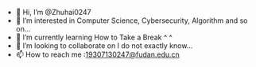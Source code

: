 - 👋 Hi, I’m @Zhuhai0247
- 👀 I’m interested in Computer Science, Cybersecurity, Algorithm and so on...
- 🌱 I’m currently learning How to Take a Break ^ ^
- 💞️ I’m looking to collaborate on I do not exactly know...
- 📫 How to reach me :19307130247@fudan.edu.cn

<!---
Zhuhai0247/Zhuhai0247 is a ✨ special ✨ repository because its `README.md` (this file) appears on your GitHub profile.
You can click the Preview link to take a look at your changes.
--->

